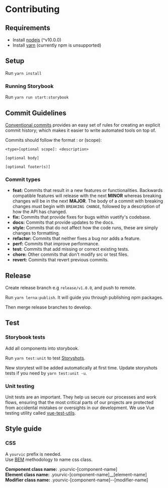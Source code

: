 # Contributing

## Requirements

- Install [nodejs](https://nodejs.org/en/) (^v10.0.0)
- Install [yarn](https://yarnpkg.com/en/docs/install) (currently npm is unsupported)

## Setup

Run `yarn install`

### Running Storybook

Run `yarn run start:storybook`

## Commit Guidelines

[Conventional commits](https://www.conventionalcommits.org/en/v1.0.0/) provides an easy set of rules for creating an explicit commit history; which makes it easier to write automated tools on top of.

Commits should follow the format <type>: <subject> or <type>(scope): <subject>

```
<type>[optional scope]: <description>

[optional body]

[optional footer(s)]
```

### Commit types

- **feat:** Commits that result in a new features or functionalities. Backwards compatible features will release with the next **MINOR** whereas breaking changes will be in the next **MAJOR**. The body of a commit with breaking changes must begin with `BREAKING CHANGE`, followed by a description of how the API has changed.
- **fix:** Commits that provide fixes for bugs within vuetify's codebase.
- **docs:** Commits that provide updates to the docs.
- **style:** Commits that do not affect how the code runs, these are simply changes to formatting.
- **refactor:** Commits that neither fixes a bug nor adds a feature.
- **perf:** Commits that improve performance.
- **test:** Commits that add missing or correct existing tests.
- **chore:** Other commits that don't modify src or test files.
- **revert:** Commits that revert previous commits.

## Release

Create release branch e.g `release/v1.0.0`, and push to remote.

Run `yarn lerna:publish`.
It will guide you through publishing npm packages.

Then merge release branches to develop.

## Test

### Storybook tests

Add all components into storybook.

Run `yarn test:unit` to test [Storyshots](https://www.npmjs.com/package/@storybook/addon-storyshots).

New storytest will be added automatically at first time.
Update storyshots tests if you need by `yarn test:unit -u`.

### Unit testing

Unit tests are an important. They help us secure our processes and work flows, ensuring that the most critical parts of our projects are protected from accidental mistakes or oversights in our development. We use Vue testing utility called [vue-test-utils](https://vue-test-utils.vuejs.org/).

## Style guide

### CSS

A `yourvic` prefix is needed.  
Use [BEM](http://getbem.com/introduction/) methodology to name css class.

**Component class name:**  .yourvic-[component-name]  
**Element class name:**  .yourvic-[component-name]__[element-name]  
**Modifier class name:**  .yourvic-[component-name]--[modifier-name]
